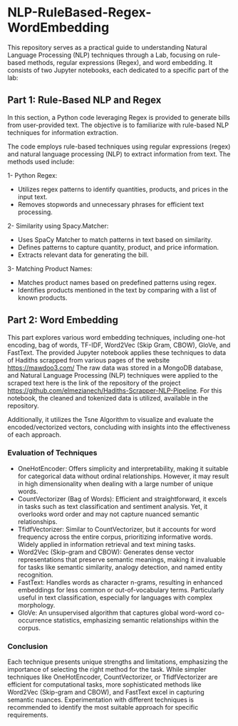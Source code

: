 # NLP-RuleBased-Regex-WordEmbedding

This repository serves as a practical guide to understanding Natural Language Processing (NLP) techniques through a Lab, focusing on rule-based methods, regular expressions (Regex), and word embedding. It consists of two Jupyter notebooks, each dedicated to a specific part of the lab:

## Part 1: Rule-Based NLP and Regex

In this section, a Python code leveraging Regex is provided to generate bills from user-provided text. The objective is to familiarize with rule-based NLP techniques for information extraction. 

The code employs rule-based techniques using regular expressions (regex) and natural language processing (NLP) to extract information from text. The methods used include:

1- Python Regex:
- Utilizes regex patterns to identify quantities, products, and prices in the input text.
- Removes stopwords and unnecessary phrases for efficient text processing.

2- Similarity using Spacy.Matcher:
- Uses SpaCy Matcher to match patterns in text based on similarity.
- Defines patterns to capture quantity, product, and price information.
- Extracts relevant data for generating the bill.

3- Matching Product Names:
- Matches product names based on predefined patterns using regex.
- Identifies products mentioned in the text by comparing with a list of known products.

## Part 2: Word Embedding

This part explores various word embedding techniques, including one-hot encoding, bag of words, TF-IDF, Word2Vec (Skip Gram, CBOW), GloVe, and FastText. The provided Jupyter notebook applies these techniques to data of Hadiths scrapped from various pages of the website https://mawdoo3.com/ The raw data was stored in a MongoDB database, and Natural Language Processing (NLP) techniques were applied to the scraped text here is the link of the repository of the project https://github.com/elmezianech/Hadiths-Scrapper-NLP-Pipeline. For this notebook, the cleaned and tokenized data is utilized, available in the repository.

Additionally, it utilizes the Tsne Algorithm to visualize and evaluate the encoded/vectorized vectors, concluding with insights into the effectiveness of each approach.

### Evaluation of Techniques

- OneHotEncoder: Offers simplicity and interpretability, making it suitable for categorical data without ordinal relationships. However, it may result in high dimensionality when dealing with a large number of unique words.
- CountVectorizer (Bag of Words): Efficient and straightforward, it excels in tasks such as text classification and sentiment analysis. Yet, it overlooks word order and may not capture nuanced semantic relationships.
- TfidfVectorizer: Similar to CountVectorizer, but it accounts for word frequency across the entire corpus, prioritizing informative words. Widely applied in information retrieval and text mining tasks.
- Word2Vec (Skip-gram and CBOW): Generates dense vector representations that preserve semantic meanings, making it invaluable for tasks like semantic similarity, analogy detection, and named entity recognition.
- FastText: Handles words as character n-grams, resulting in enhanced embeddings for less common or out-of-vocabulary terms. Particularly useful in text classification, especially for languages with complex morphology.
- GloVe: An unsupervised algorithm that captures global word-word co-occurrence statistics, emphasizing semantic relationships within the corpus.

### Conclusion

Each technique presents unique strengths and limitations, emphasizing the importance of selecting the right method for the task. While simpler techniques like OneHotEncoder, CountVectorizer, or TfidfVectorizer are efficient for computational tasks, more sophisticated methods like Word2Vec (Skip-gram and CBOW), and FastText excel in capturing semantic nuances. Experimentation with different techniques is recommended to identify the most suitable approach for specific requirements.
